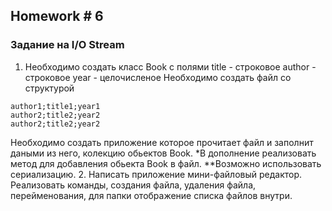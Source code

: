 Homework # 6
--
### Задание на I/O Stream
1. Необходимо создать класс Book с полями
title - строковое
author - строковое
year - целочисленое
Необходимо создать файл со структурой
```
author1;title1;year1
author2;title2;year2
author2;title2;year2
```
Необходимо создать приложение которое прочитает файл и заполнит даными из него, колекцию обьектов Book. *В дополнение реализовать метод для добавления обьекта Book в файл. **Возможно использовать сериализацию.
2. Написать приложение мини-файловый редактор.
Реализовать команды, создания файла, удаления файла, перейменования, для папки отображение списка файлов внутри.
